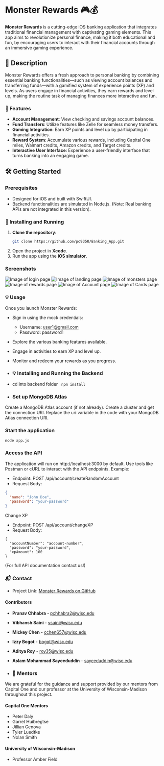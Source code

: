 # Monster Rewards 🎮💰

**Monster Rewards** is a cutting-edge iOS banking application that integrates traditional financial management with captivating gaming elements. This app aims to revolutionize personal finance, making it both educational and fun, by encouraging users to interact with their financial accounts through an immersive gaming experience.

## 🌟 Description

Monster Rewards offers a fresh approach to personal banking by combining essential banking functionalities—such as viewing account balances and transferring funds—with a gamified system of experience points (XP) and levels. As users engage in financial activities, they earn rewards and level up, making the routine task of managing finances more interactive and fun.

### 🚀 Features

- **Account Management**: View checking and savings account balances.
- **Fund Transfers**: Utilize features like Zelle for seamless money transfers.
- **Gaming Integration**: Earn XP points and level up by participating in financial activities.
- **Reward System**: Accumulate various rewards, including Capital One miles, Walmart credits, Amazon credits, and Target credits.
- **Interactive User Interface**: Experience a user-friendly interface that turns banking into an engaging game.

## 🛠 Getting Started

### Prerequisites

- Designed for iOS and built with SwiftUI.
- Backend functionalities are simulated in Node.js. (Note: Real banking APIs are not integrated in this version).

### 📲 Installing and Running

1. **Clone the repository**:
   ```bash
   git clone https://github.com/pc9350/Banking_App.git
2. Open the project in **Xcode**.
3. Run the app using the **iOS simulator**.

### Screenshots

![Image of login page](/Assets/login_page)
![Image of landing page](./Assets/landing_page)
![Image of monsters page](./Assets/monsters_page)
![Image of rewards page](./Assets/rewards_page)
![Image of Account page](./Assets/account_page)
![Image of Cards page](./Assets/card_page)

### 💡 Usage
Once you launch Monster Rewards:
- Sign in using the mock credentials:
  - Username: user1@gmail.com
  - Password: password1
- Explore the various banking features available.
- Engage in activities to earn XP and level up.
- Monitor and redeem your rewards as you progress.

- ### 💡 Installing and Running the Backend 
- cd into backend folder
 ``` npm install```
- ### Set up MongoDB Atlas

Create a MongoDB Atlas account (if not already).
Create a cluster and get the connection URI.
Replace the uri variable in the code with your MongoDB Atlas connection URI.

### Start the application
```node app.js```

### Access the API
The application will run on http://localhost:3000 by default.
Use tools like Postman or cURL to interact with the API endpoints.
Example:
- Endpoint: POST /api/account/createRandomAccount
- Request Body:
```json
{
  "name": "John Doe",
  "password": "your-password"
}
```
Change XP
- Endpoint: POST /api/account/changeXP
- Request Body:
```
{
  "accountNumber": "account-number",
  "password": "your-password",
  "xpAmount": 100
}
```
(For full API documentation contact us!)


### 📬 Contact
- Project Link: [Monster Rewards on GitHub](https://github.com/pc9350/Banking_App)

#### Contributors
- **Pranav Chhabra** - pchhabra2@wisc.edu
- **Vibhansh Saini** - vsaini@wisc.edu
- **Mickey Chen** - cchen657@wisc.edu
- **Izzy Bogot** - bogot@wisc.edu
- **Aditya Roy** - roy35@wisc.edu
- **Aslam Mohammad Sayeeduddin** - sayeeduddin@wisc.edu

- ### 👥 Mentors

We are grateful for the guidance and support provided by our mentors from Capital One and our professor at the University of Wisconsin-Madison throughout this project.

#### Capital One Mentors
- Peter Daly
- Garret Huibregtse
- Jillian Genova
- Tyler Luedtke
- Nolan Smith

#### University of Wisconsin-Madison
- Professor Amber Field
